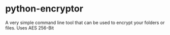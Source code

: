 # python-encryptor
A very simple command line tool that can be used to encrypt your folders or files. Uses AES 256-Bit
